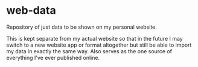 # web-data

Repository of just data to be shown on my personal website.

This is kept separate from my actual website so that in the future I may switch to a new website app or format altogether but still be able to import my data in exactly the same way. Also serves as the one source of everything I've ever published online.
